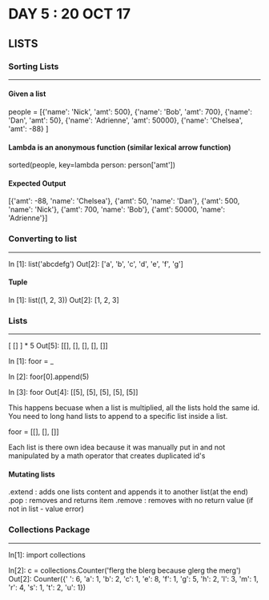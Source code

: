 # DAY 5 : 20 OCT 17

## LISTS
### Sorting Lists
-------------------
#### Given a list
people = [{'name': 'Nick', 'amt': 500}, {'name': 'Bob', 'amt': 700}, {'name': 'Dan', 'amt': 50}, {'name': 'Adrienne', 'amt': 50000}, {'name': 'Chelsea', 'amt': -88} ]

#### Lambda is an anonymous function (similar lexical arrow function)
sorted(people, key=lambda person: person['amt'])

#### Expected Output
[{'amt': -88, 'name': 'Chelsea'},
 {'amt': 50, 'name': 'Dan'},
 {'amt': 500, 'name': 'Nick'},
 {'amt': 700, 'name': 'Bob'},
 {'amt': 50000, 'name': 'Adrienne'}]

### Converting to list
-----------------------
In [1]: list('abcdefg')
Out[2]: ['a', 'b', 'c', 'd', 'e', 'f', 'g']

#### Tuple
In [1]: list((1, 2, 3))
Out[2]: [1, 2, 3]

### Lists
-----------
[ [] ] * 5
Out[5]: [[], [], [], [], []]

In [1]: foor = _

In [2]: foor[0].append(5)

In [3]: foor
Out[4]: [[5], [5], [5], [5], [5]]

This happens becuase when a list is multiplied, all the lists hold the same id.
You need to long hand lists to append to a specific list inside a list.

foor = [[], [], []]

Each list is there own idea because it was manually put in and not manipulated by a math operator that creates duplicated id's

#### Mutating lists
.extend : adds one lists content and appends it to another list(at the end)
.pop : removes and returns  item
.remove : removes with no return value (if not in list - value error)


### Collections Package
------------------------
In[1]: import collections

In[2]: c = collections.Counter('flerg the blerg because glerg the merg')
Out[2]:
Counter({' ': 6,
         'a': 1,
         'b': 2,
         'c': 1,
         'e': 8,
         'f': 1,
         'g': 5,
         'h': 2,
         'l': 3,
         'm': 1,
         'r': 4,
         's': 1,
         't': 2,
         'u': 1})













